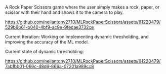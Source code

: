 A Rock Paper Scissors game where the user simply makes a rock, paper, or scissor with their hand and shows it to the camera to play.

https://github.com/neilantony2710/MLRockPaperScissors/assets/61220479/529b6b61-b040-4bf9-ac9e-9fedae3732ce

Current Iteration: Working on implementing dynamic thresholding, and improving the accuracy of the ML model. 

Current state of dynamic thresholding:

https://github.com/neilantony2710/MLRockPaperScissors/assets/61220479/7ab1bb01-066c-48d6-866a-07201a989cc8

